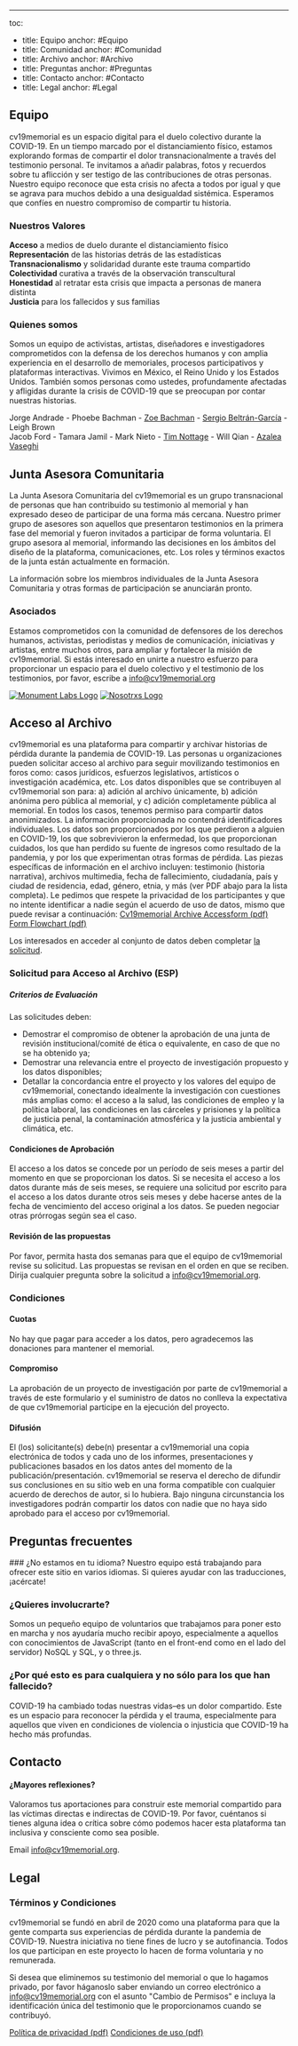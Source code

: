 ---
toc:
- title: Equipo
  anchor: #Equipo
- title: Comunidad
  anchor: #Comunidad
- title: Archivo
  anchor: #Archivo
- title: Preguntas
  anchor: #Preguntas
- title: Contacto
  anchor: #Contacto
- title: Legal
  anchor: #Legal


## <a name="Equipo"></a>Equipo

cv19memorial es un espacio digital para el duelo colectivo durante la COVID-19. En un tiempo marcado por el distanciamiento físico, estamos explorando formas de compartir el dolor transnacionalmente a través del testimonio personal. Te invitamos a añadir palabras, fotos y recuerdos sobre tu aflicción y ser testigo de las contribuciones de otras personas. Nuestro equipo reconoce que esta crisis no afecta a todos por igual y que se agrava para muchos debido a una desigualdad sistémica. Esperamos que confíes en nuestro compromiso de compartir tu historia.

### Nuestros Valores
**Acceso** a medios de duelo durante el distanciamiento físico  
**Representación** de las historias detrás de las estadísticas
**Transnacionalismo** y solidaridad durante este trauma compartido  
**Colectividad** curativa a través de la observación transcultural  
**Honestidad** al retratar esta crisis que impacta a personas de manera distinta  
**Justicia** para los fallecidos y sus familias  


### Quienes somos
Somos un equipo de activistas, artistas, diseñadores e investigadores comprometidos con la defensa de los derechos humanos y con amplia experiencia en el desarrollo de memoriales, procesos participativos y plataformas interactivas. Vivimos en México, el Reino Unido y los Estados Unidos. También somos personas como ustedes, profundamente afectadas y afligidas durante la crisis de COVID-19 que se preocupan por contar nuestras historias.

Jorge Andrade - Phoebe Bachman - [Zoe Bachman](https://cargocollective.com/zoebachman) - [Sergio Beltrán-García](https://ssbeltran.com/) - Leigh Brown   
Jacob Ford - Tamara Jamil - Mark Nieto - [Tim Nottage](https://www.timnottage.com/) - Will Qian - [Azalea Vaseghi](https://www.azaleavaseghi.com/)


## <a name="Comunitaria"></a>Junta Asesora Comunitaria
La Junta Asesora Comunitaria del cv19memorial es un grupo transnacional de personas que han contribuido su testimonio al memorial y han expresado deseo de participar de una forma más cercana. Nuestro primer grupo de asesores son aquellos que presentaron testimonios en la primera fase del memorial y fueron invitados a participar de forma voluntaria. El grupo asesora al memorial, informando las decisiones en los ámbitos del diseño de la plataforma, comunicaciones, etc. Los roles y términos exactos de la junta están actualmente en formación. 

La información sobre los miembros individuales de la Junta Asesora Comunitaria y otras formas de participación se anunciarán pronto.


### Asociados
Estamos comprometidos con la comunidad de defensores de los derechos humanos, activistas, periodistas y medios de comunicación, iniciativas y artistas, entre muchos otros, para ampliar y fortalecer la misión de cv19memorial. Si estás interesado en unirte a nuestro esfuerzo para proporcionar un espacio para el duelo colectivo y el testimonio de los testimonios, por favor, escribe a info@cv19memorial.org

<a href="https://monumentlab.com" target="_blank"><img class="partner-logo" alt="Monument Labs Logo" src="../images/logos/MonumentLab_Logo.png"></a>
<a href="https://nosotrxs.org" target="_blank"><img class="partner-logo" alt="Nosotrxs Logo" src="../images/logos/Nosotrxs_Logo.png"></a>

## <a name="Archivo"></a>Acceso al Archivo
cv19memorial es una plataforma para compartir y archivar historias de pérdida durante la pandemia de COVID-19. Las personas u organizaciones pueden solicitar acceso al archivo para seguir movilizando testimonios en foros como: casos jurídicos, esfuerzos legislativos, artísticos o investigación académica, etc. 
Los datos disponibles que se contribuyen al cv19memorial son para: a) adición al archivo únicamente, b) adición anónima pero pública al memorial, y c) adición completamente pública al memorial. En todos los casos, tenemos permiso para compartir datos anonimizados. La información proporcionada no contendrá identificadores individuales. 
Los datos son proporcionados por los que perdieron a alguien en COVID-19, los que sobrevivieron la enfermedad, los que proporcionan cuidados, los que han perdido su fuente de ingresos como resultado de la pandemia, y por los que experimentan otras formas de pérdida. Las piezas específicas de información en el archivo incluyen: testimonio (historia narrativa), archivos multimedia, fecha de fallecimiento, ciudadanía, país y ciudad de residencia, edad, género, etnia, y más (ver PDF abajo para la lista completa). Le pedimos que respete la privacidad de los participantes y que no intente identificar a nadie según el acuerdo de uso de datos, mismo que puede revisar a continuación:
[Cv19memorial Archive Accessform (pdf)](../images/pdfs/cv19memorialDataUseAgreement_Sample.pdf)  
[Form Flowchart (pdf)](../images/pdfs/cv19memorial_Form_Flowchart.pdf) 

Los interesados en acceder al conjunto de datos deben completar [la solicitud](https://cv19memorial.typeform.com/to/m3p8Qn).

### Solicitud para Acceso al Archivo (ESP)
##### Criterios de Evaluación
Las solicitudes deben:
- Demostrar el compromiso de obtener la aprobación de una junta de revisión institucional/comité de ética o equivalente, en caso de que no se ha obtenido ya;  
- Demostrar una relevancia entre el proyecto de investigación propuesto y los datos disponibles;  
- Detallar la concordancia entre el proyecto y los valores del equipo de cv19memorial, conectando idealmente la investigación con cuestiones más amplias como: el acceso a la salud, las condiciones de empleo y la política laboral, las condiciones en las cárceles y prisiones y la política de justicia penal, la contaminación atmosférica y la justicia ambiental y climática, etc.  

#### Condiciones de Aprobación
El acceso a los datos se concede por un período de seis meses a partir del momento en que se proporcionan los datos. Si se necesita el acceso a los datos durante más de seis meses, se requiere una solicitud por escrito para el acceso a los datos durante otros seis meses y debe hacerse antes de la fecha de vencimiento del acceso original a los datos. Se pueden negociar otras prórrogas según sea el caso.

#### Revisión de las propuestas
Por favor, permita hasta dos semanas para que el equipo de cv19memorial revise su solicitud. Las propuestas se revisan en el orden en que se reciben. Dirija cualquier pregunta sobre la solicitud a <a href="mailto:info@cv19memorial.org">info@cv19memorial.org</a>.

### Condiciones
#### Cuotas
No hay que pagar para acceder a los datos, pero agradecemos las donaciones para mantener el memorial.  

#### Compromiso
La aprobación de un proyecto de investigación por parte de cv19memorial a través de este formulario y el suministro de datos no conlleva la expectativa de que cv19memorial participe en la ejecución del proyecto.

#### Difusión
El (los) solicitante(s) debe(n) presentar a cv19memorial una copia electrónica de todos y cada uno de los informes, presentaciones y publicaciones basados en los datos antes del momento de la publicación/presentación. cv19memorial se reserva el derecho de difundir sus conclusiones en su sitio web en una forma compatible con cualquier acuerdo de derechos de autor, si lo hubiera. Bajo ninguna circunstancia los investigadores podrán compartir los datos con nadie que no haya sido aprobado para el acceso por cv19memorial.



## <a name="Preguntas"></a> Preguntas frecuentes
​​​​​​​### ¿No estamos en tu idioma?
Nuestro equipo está trabajando para ofrecer este sitio en varios idiomas. Si quieres ayudar con las traducciones, ¡acércate!

### ¿Quieres involucrarte?
Somos un pequeño equipo de voluntarios que trabajamos para poner esto en marcha y nos ayudaría mucho recibir apoyo, especialmente a aquellos con conocimientos de JavaScript (tanto en el front-end como en el lado del servidor) NoSQL y SQL, y o three.js.  

### ¿Por qué esto es para cualquiera y no sólo para los que han fallecido?
COVID-19 ha cambiado todas nuestras vidas–es un dolor compartido. Este es un espacio para reconocer la pérdida y el trauma, especialmente para aquellos que viven en condiciones de violencia o injusticia que COVID-19 ha hecho más profundas.


## <a name="Contact0"></a>Contacto

#### ¿Mayores reflexiones?
Valoramos tus aportaciones para construir este memorial compartido para las víctimas directas e indirectas de COVID-19. Por favor, cuéntanos si tienes alguna idea o crítica sobre cómo podemos hacer esta plataforma tan inclusiva y consciente como sea posible.


Email <a href="mailto:info@cv19memorial.org">info@cv19memorial.org</a>.

## <a name="Legal"></a>Legal
### Términos y Condiciones 
cv19memorial se fundó en abril de 2020 como una plataforma para que la gente comparta sus experiencias de pérdida durante la pandemia de COVID-19. Nuestra iniciativa no tiene fines de lucro y se autofinancia. Todos los que participan en este proyecto lo hacen de forma voluntaria y no remunerada.

Si desea que eliminemos su testimonio del memorial o que lo hagamos privado, por favor háganoslo saber enviando un correo electrónico a info@cv19memorial.org con el asunto "Cambio de Permisos" e incluya la identificación única del testimonio que le proporcionamos cuando se contribuyó.

[Política de privacidad (pdf)](../images/pdfs/cv19memorial_PrivacyPolicy_15-05-2020.pdf) 
[Condiciones de uso (pdf)](../images/pdfs/cv19memorial_TermsOfUse_15-05-2020.pdf) 


